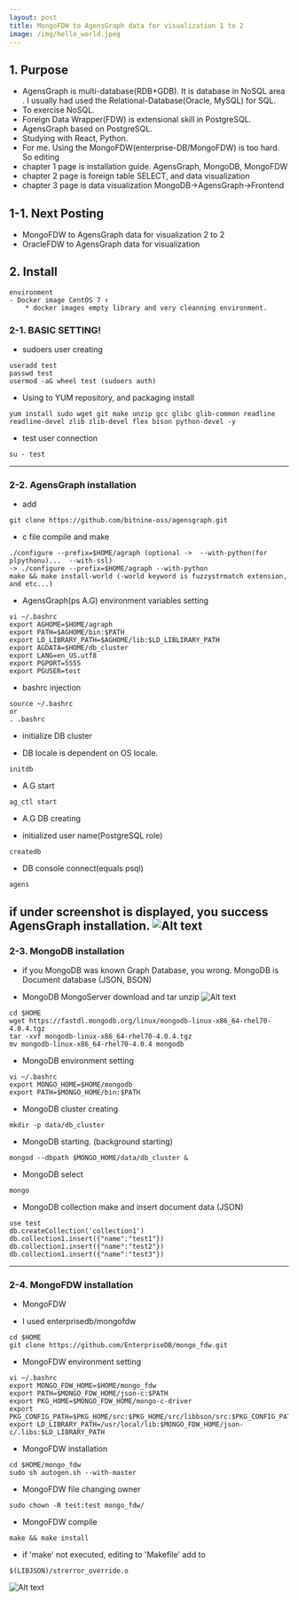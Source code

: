```yaml
---
layout: post
title: MongoFDW to AgensGraph data for visualization 1 to 2
image: /img/hello_world.jpeg
---
```

## 1. Purpose
- AgensGraph is multi-database(RDB+GDB). It is database in NoSQL area . I usually had used the Relational-Database(Oracle, MySQL) for SQL.
- To exercise NoSQL.
- Foreign Data Wrapper(FDW) is extensional skill in PostgreSQL.
- AgensGraph based on PostgreSQL.
- Studying with React, Python. 
- For me. Using the MongoFDW(enterprise-DB/MongoFDW) is too hard. So editing
- chapter 1 page is installation guide. AgensGraph, MongoDB, MongoFDW
- chapter 2 page is foreign table SELECT, and data visualization
- chapter 3 page is data visualization MongoDB->AgensGraph->Frontend

## 1-1. Next Posting
- MongoFDW to AgensGraph data for visualization 2 to 2
- OracleFDW to AgensGraph data for visualization

## 2. Install
````
environment
- Docker image CentOS 7 ↑
    * docker images empty library and very cleanning environment.
````

### 2-1. BASIC SETTING!
 - sudoers user creating
````
useradd test
passwd test
usermod -aG wheel test (sudoers auth)
````

 - Using to YUM repository, and packaging install
````
yum install sudo wget git make unzip gcc glibc glib-common readline readline-devel zlib zlib-devel flex bison python-devel -y
````

 - test user connection
````
su - test
````
----
### 2-2. AgensGraph installation
- add
````
git clone https://github.com/bitnine-oss/agensgraph.git
````

- c file compile and make 
````
./configure --prefix=$HOME/agraph (optional ->  --with-python(for plpythonu)...  --with-ssl)
-> ./configure --prefix=$HOME/agraph --with-python
make && make install-world (-world keyword is fuzzystrmatch extension, and etc...)
````

- AgensGraph(ps A.G) environment variables setting
````
vi ~/.bashrc
export AGHOME=$HOME/agraph
export PATH=$AGHOME/bin:$PATH
export LD_LIBRARY_PATH=$AGHOME/lib:$LD_LIBLIRARY_PATH
export AGDATA=$HOME/db_cluster
export LANG=en_US.utf8
export PGPORT=5555
export PGUSER=test
````

- bashrc injection
````
source ~/.bashrc
or
. .bashrc
````

- initialize DB cluster
* DB locale is dependent on OS locale.
````
initdb
````

- A.G start
````
ag_ctl start
````

- A.G DB creating
* initialized user name(PostgreSQL role)
````
createdb 
````

- DB console connect(equals psql)
````
agens
````

if under screenshot is displayed, you success AgensGraph installation.
![Alt text](https://github.com/jhs9396/jhs9396.github.io/blob/master/img/image.png?raw=true)
----
### 2-3. MongoDB installation
* if you MongoDB was known Graph Database, you wrong. MongoDB is Document database (JSON, BSON)

- MongoDB
MongoServer download and tar unzip
![Alt text](https://github.com/jhs9396/jhs9396.github.io/blob/master/img/mongodb.png?raw=true)
````
cd $HOME
wget https://fastdl.mongodb.org/linux/mongodb-linux-x86_64-rhel70-4.0.4.tgz
tar -xvf mongodb-linux-x86_64-rhel70-4.0.4.tgz
mv mongodb-linux-x86_64-rhel70-4.0.4 mongodb
````

- MongoDB environment setting
````
vi ~/.bashrc
export MONGO_HOME=$HOME/mongodb
export PATH=$MONGO_HOME/bin:$PATH
````

- MongoDB cluster creating
````
mkdir -p data/db_cluster
````

- MongoDB starting. (background starting)
````
mongod --dbpath $MONGO_HOME/data/db_cluster &
````

- MongoDB select
````
mongo
````

- MongoDB collection make and insert document data (JSON)
````
use test
db.createCollection('collection1')
db.collection1.insert({"name":"test1"})
db.collection1.insert({"name":"test2"})
db.collection1.insert({"name":"test3"})
````
----
### 2-4. MongoFDW installation

- MongoFDW
* I used enterprisedb/mongofdw 
````
cd $HOME
git clone https://github.com/EnterpriseDB/mongo_fdw.git
````

- MongoFDW environment setting
````
vi ~/.bashrc
export MONGO_FDW_HOME=$HOME/mongo_fdw
export PATH=$MONGO_FDW_HOME/json-c:$PATH
export PKG_HOME=$MONGO_FDW_HOME/mongo-c-driver
export PKG_CONFIG_PATH=$PKG_HOME/src:$PKG_HOME/src/libbson/src:$PKG_CONFIG_PATH
export LD_LIBRARY_PATH=/usr/local/lib:$MONGO_FDW_HOME/json-c/.libs:$LD_LIBRARY_PATH
````

- MongoFDW installation
````
cd $HOME/mongo_fdw
sudo sh autogen.sh --with-master
````

- MongoFDW file changing owner
````
sudo chown -R test:test mongo_fdw/
````

- MongoFDW compile
````
make && make install
````

* if 'make' not executed, editing to 'Makefile' add to  
````
$(LIBJSON)/strerror_override.o
````
![Alt text](https://github.com/jhs9396/jhs9396.github.io/blob/master/img/mongofdw.png?raw=true)
